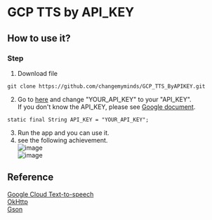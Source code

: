 # GCP TTS by API_KEY 

## How to use it?
### Step
1. Download file 
```
git clone https://github.com/changemyminds/GCP_TTS_ByAPIKEY.git
```
2. Go to [here](https://github.com/changemyminds/GCP_TTS_ByAPIKEY/blob/master/app/src/main/java/darren/gcptts/tts/gcp/Config.java) and change "YOUR_API_KEY" to your "API_KEY".<br>If you don't know the API_KEY, please see [Google document](https://cloud.google.com/docs/authentication/api-keys).
```
static final String API_KEY = "YOUR_API_KEY";
```
3. Run the app and you can use it.
4. see the following achievement.<br>
![image](https://github.com/changemyminds/GCP_TTS_ByAPIKEY/blob/master/images/1.png)<br>
![image](https://github.com/changemyminds/GCP_TTS_ByAPIKEY/blob/master/images/2.png)

## Reference
[Google Cloud Text-to-speech](https://cloud.google.com/text-to-speech/docs/)<br>
[OkHttp](http://square.github.io/okhttp/)<br>
[Gson](https://github.com/google/gson)

